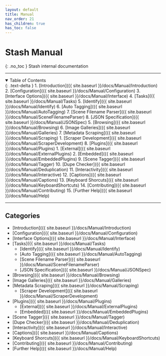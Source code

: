 ```yaml
---
layout: default
title: Manual
nav_order: 21
has_children: true
has_toc: false
---
```

# **Stash Manual**
{: .no_toc }
Stash internal documentation

---

<details open markdown="block">
  <summary>
    Table of Contents
  </summary>
{: .text-delta }
1. [Introduction]({{ site.baseurl }}/docs/Manual/Introduction)
2. [Configuration]({{ site.baseurl }}/docs/Manual/Configuration)
3. [Interface Options]({{ site.baseurl }}/docs/Manual/Interface)
4. [Tasks]({{ site.baseurl }}/docs/Manual/Tasks)
  5. [Identify]({{ site.baseurl }}/docs/Manual/Identify)
  6. [Auto Tagging]({{ site.baseurl }}/docs/Manual/AutoTagging)
  7. [Scene Filename Parser]({{ site.baseurl }}/docs/Manual/SceneFilenameParser)
  8. [JSON Specification]({{ site.baseurl }}/docs/Manual/JSONSpec)
5. [Browsing]({{ site.baseurl }}/docs/Manual/Browsing)
6. [Image Galleries]({{ site.baseurl }}/docs/Manual/Galleries)
7. [Metadata Scraping]({{ site.baseurl }}/docs/Manual/Scraping)
  1. [Scraper Development]({{ site.baseurl }}/docs/Manual/ScraperDevelopment)
8. [Plugins]({{ site.baseurl }}/docs/Manual/Plugins)
  1. [External]({{ site.baseurl }}/docs/Manual/ExternalPlugins)
  2. [Embedded]({{ site.baseurl }}/docs/Manual/EmbeddedPlugins)
9. [Scene Tagger]({{ site.baseurl }}/docs/Manual/Tagger)
10. [Dupe Checker]({{ site.baseurl }}/docs/Manual/Deduplication)
11. [Interactivity]({{ site.baseurl }}/docs/Manual/Interactive)
12. [Captions]({{ site.baseurl }}/docs/Manual/Captions)
13. [Keyboard Shorcuts]({{ site.baseurl }}/docs/Manual/KeyboardShortcuts)
14. [Contributing]({{ site.baseurl }}/docs/Manual/Contributing)
15. [Further Help]({{ site.baseurl }}/docs/Manual/Help)
</details>

---

## Categories

- [Introduction]({{ site.baseurl }}/docs/Manual/Introduction)
- [Configuration]({{ site.baseurl }}/docs/Manual/Configuration)
- [Interface Options]({{ site.baseurl }}/docs/Manual/Interface)
- [Tasks]({{ site.baseurl }}/docs/Manual/Tasks)
  - [Identify]({{ site.baseurl }}/docs/Manual/Identify)
  - [Auto Tagging]({{ site.baseurl }}/docs/Manual/AutoTagging)
  - [Scene Filename Parser]({{ site.baseurl }}/docs/Manual/SceneFilenameParser)
  - [JSON Specification]({{ site.baseurl }}/docs/Manual/JSONSpec)
- [Browsing]({{ site.baseurl }}/docs/Manual/Browsing)
- [Image Galleries]({{ site.baseurl }}/docs/Manual/Galleries)
- [Metadata Scraping]({{ site.baseurl }}/docs/Manual/Scraping)
  - [Scraper Development]({{ site.baseurl }}/docs/Manual/ScraperDevelopment)
- [Plugins]({{ site.baseurl }}/docs/Manual/Plugins)
  - [External]({{ site.baseurl }}/docs/Manual/ExternalPlugins)
  - [Embedded]({{ site.baseurl }}/docs/Manual/EmbeddedPlugins)
- [Scene Tagger]({{ site.baseurl }}/docs/Manual/Tagger)
- [Dupe Checker]({{ site.baseurl }}/docs/Manual/Deduplication)
- [Interactivity]({{ site.baseurl }}/docs/Manual/Interactive)
- [Captions]({{ site.baseurl }}/docs/Manual/Captions)
- [Keyboard Shorcuts]({{ site.baseurl }}/docs/Manual/KeyboardShortcuts)
- [Contributing]({{ site.baseurl }}/docs/Manual/Contributing)
- [Further Help]({{ site.baseurl }}/docs/Manual/Help)
